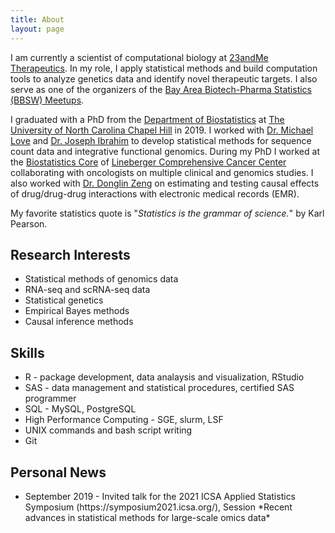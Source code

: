 ```yaml
---
title: About
layout: page
---
```

<!-- ![Profile Image]({{ site.url }}/{{ site.picture }}) -->


I am currently a scientist of computational biology at [23andMe Therapeutics](https://therapeutics.23andme.com/). In my role, I apply statistical methods and build computation tools to analyze genetics data and identify novel therapeutic targets. I also serve as one of the organizers of the [Bay Area Biotech-Pharma Statistics (BBSW) Meetups](https://www.bbsw.org/meetupabout).

I graduated with a PhD from the [Department of Biostatistics](https://sph.unc.edu/bios/biostatistics/) at [The University of North Carolina Chapel Hill](https://unc.edu) in 2019. I worked with [Dr. Michael Love](https://mikelove.github.io) and [Dr. Joseph Ibrahim](https://sph.unc.edu/adv_profile/joseph-g-ibrahim-phd/) to develop statistical methods for sequence count data and integrative functional genomics. During my PhD I worked at the [Biostatistics Core](https://unclineberger.org/biostats/) of [Lineberger Comprehensive Cancer Center](https://unclineberger.org/) collaborating with oncologists on multiple clinical and genomics studies. I also worked with [Dr. Donglin Zeng](http://bios.unc.edu/~dzeng/) on estimating and testing causal effects of drug/drug-drug interactions with electronic medical records (EMR).

<!--I am originally from China, and was born and raised in Beijing. During my senior year at [The Capitol University of Economics and Business](https://english.cueb.edu.cn/) (首都经济贸易大学) majoring in Statistics, I realized that I am more interested in developing and applying statistical methods to answer healthcare questions. This idea motivated my decision to apply to graduate school in Biostatistics, and to join biotech industry upon graduation.-->

My favorite statistics quote is "*Statistics is the grammar of science.*" by Karl Pearson.

<h2>Research Interests</h2>

<ul class="interest-list">
	<li>Statistical methods of genomics data</li>
	<li>RNA-seq and scRNA-seq data</li>
	<li>Statistical genetics</li>
	<li>Empirical Bayes methods</li>
	<li>Causal inference methods</li>
</ul>

<h2>Skills</h2>

<ul class="skill-list">
	<li>R - package development, data analaysis and visualization, RStudio</li>
	<li>SAS - data management and statistical procedures, certified SAS programmer </li>
	<li>SQL - MySQL, PostgreSQL</li>
	<li>High Performance Computing - SGE, slurm, LSF</li>
	<li>UNIX commands and bash script writing</li>
	<li>Git</li>
</ul>

<h2>Personal News</h2>
<ul class="news-list">
	<li>September 2019 - Invited talk for the 2021 ICSA Applied Statistics Symposium (https://symposium2021.icsa.org/), Session *Recent advances in statistical methods for large-scale omics data* </li>
</ul>
